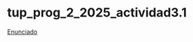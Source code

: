 # tup_prog_2_2025_actividad3.1

[Enunciado](https://docs.google.com/document/d/144vp1WwdxYCOfTqFa9DtBtgdiEh4eXqL/preview)
